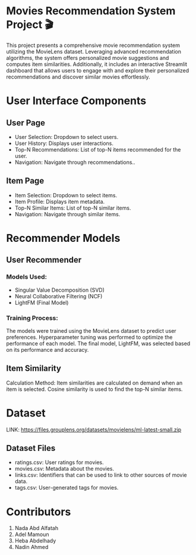 # Movies Recommendation System Project 🎬
This project presents a comprehensive movie recommendation system utilizing the MovieLens dataset. Leveraging advanced recommendation algorithms, the system offers personalized movie suggestions and computes item similarities. Additionally, it includes an interactive Streamlit dashboard that allows users to engage with and explore their personalized recommendations and discover similar movies effortlessly.
<br>

# User Interface Components
## User Page

*  User Selection: Dropdown to select users.
*  User History: Displays user interactions.
*  Top-N Recommendations: List of top-N items recommended for the user.
*  Navigation: Navigate through recommendations..

## Item Page

*  Item Selection: Dropdown to select items.
*  Item Profile: Displays item metadata.
*  Top-N Similar Items: List of top-N similar items.
*   Navigation: Navigate through similar items.

# Recommender Models
## User Recommender
### Models Used:
* Singular Value Decomposition (SVD)
* Neural Collaborative Filtering (NCF)
* LightFM (Final Model)
### Training Process:
The models were trained using the MovieLens dataset to predict user preferences.
Hyperparameter tuning was performed to optimize the performance of each model.
The final model, LightFM, was selected based on its performance and accuracy.

## Item Similarity
Calculation Method:
Item similarities are calculated on demand when an item is selected.
Cosine similarity is used to find the top-N similar items.

# Dataset
LINK: https://files.grouplens.org/datasets/movielens/ml-latest-small.zip
## Dataset Files
* ratings.csv: User ratings for movies.
* movies.csv: Metadata about the movies.
* links.csv: Identifiers that can be used to link to other sources of movie data.
* tags.csv: User-generated tags for movies.
  
# Contributors
1. Nada Abd Alfatah
2. Adel Mamoun
3. Heba Abdelhady
4. Nadin Ahmed
